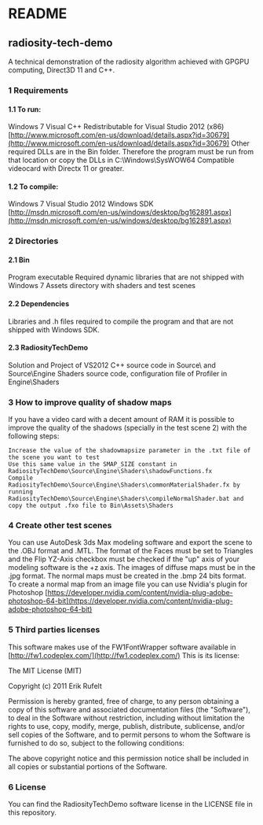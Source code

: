# README

## radiosity-tech-demo

A technical demonstration of the radiosity algorithm achieved with GPGPU computing, Direct3D 11 and C++. 

### 1 Requirements
#### 1.1 To run:

Windows 7
Visual C++ Redistributable for Visual Studio 2012 (x86) [http://www.microsoft.com/en-us/download/details.aspx?id=30679](http://www.microsoft.com/en-us/download/details.aspx?id=30679)
Other required DLLs are in the Bin folder. Therefore the program must be run from that location or copy the DLLs in C:\Windows\SysWOW64
Compatible videocard with Directx 11 or greater.

#### 1.2 To compile:

Windows 7
Visual Studio 2012
Windows SDK [http://msdn.microsoft.com/en-us/windows/desktop/bg162891.aspx](http://msdn.microsoft.com/en-us/windows/desktop/bg162891.aspx)
    
### 2 Directories
#### 2.1 Bin

Program executable
Required dynamic libraries that are not shipped with Windows 7
Assets directory with shaders and test scenes
    
#### 2.2 Dependencies

Libraries and .h files required to compile the program and that are not shipped with Windows SDK.
    
#### 2.3 RadiosityTechDemo

Solution and Project of VS2012
C++ source code in Source\ and Source\Engine
Shaders source code, configuration file of Profiler in Engine\Shaders
    
### 3 How to improve quality of shadow maps

If you have a video card with a decent amount of RAM it is possible to improve the quality of the shadows (specially in the test scene 2) with the following steps:

    Increase the value of the shadowmapsize parameter in the .txt file of the scene you want to test
    Use this same value in the SMAP_SIZE constant in RadiosityTechDemo\Source\Engine\Shaders\shadowFunctions.fx
    Compile RadiosityTechDemo\Source\Engine\Shaders\commonMaterialShader.fx by running RadiosityTechDemo\Source\Engine\Shaders\compileNormalShader.bat and copy the output .fxo file to Bin\Assets\Shaders
    
### 4 Create other test scenes

You can use AutoDesk 3ds Max modeling software and export the scene to the .OBJ format and .MTL. The format of the Faces must be set to Triangles and the Flip YZ-Axis checkbox must be checked if the "up" axis of your modeling software is the +z axis. 
The images of diffuse maps must be in the .jpg format.
The normal maps must be created in the .bmp 24 bits format. To create a normal map from an image file you can use Nvidia's plugin for Photoshop [https://developer.nvidia.com/content/nvidia-plug-adobe-photoshop-64-bit](https://developer.nvidia.com/content/nvidia-plug-adobe-photoshop-64-bit)
    
### 5 Third parties licenses

This software makes use of the FW1FontWrapper software available in [http://fw1.codeplex.com/](http://fw1.codeplex.com/) This is its license:

The MIT License (MIT)

Copyright (c) 2011 Erik Rufelt

Permission is hereby granted, free of charge, to any person obtaining a copy of this software and associated documentation files (the "Software"), to deal in the Software without restriction, including without limitation the rights to use, copy, modify, merge, publish, distribute, sublicense, and/or sell copies of the Software, and to permit persons to whom the Software is furnished to do so, subject to the following conditions:

The above copyright notice and this permission notice shall be included in all copies or substantial portions of the Software.

### 6 License

You can find the RadiosityTechDemo software license in the LICENSE file in this repository.